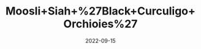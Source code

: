 ---
title: 'Moosli+Siah+%27Black+Curculigo+Orchioies%27'
date: '2022-09-15' 
metatag: '' 
inventory: '0' 
draft: false 
# meta description 
shortDescripton: ''
description: 'Herb'
longdescription: ''
featured: True
# product Price
price: '40.0'
# Product Short Description
shortDescription: ''
productID: 'D0D74789-9E2A-ED11-9968-005056B3A416'
type: 'products'
category: 'Herb' 
thumnailproduct: 'https://aminsaddiquidawakhana.eralive.net/images/products/D0D74789-9E2A-ED11-9968-005056B3A4161.png' 
images:
  - image: 'images/products/D0D74789-9E2A-ED11-9968-005056B3A4161.png'  
Variants:
---